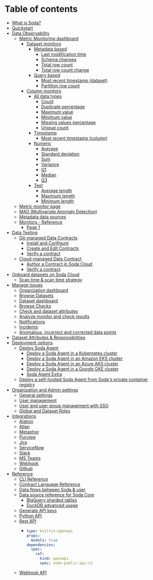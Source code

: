 # Table of contents

* [What is Soda?](README.md)
* [Quickstart](quickstart.md)
* [Data Observability](data-observability/README.md)
  * [Metric Monitoring dashboard](data-observability/metric-monitoring-dashboard/README.md)
    * [Dataset monitors](data-observability/metric-monitoring-dashboard/dataset-monitors/README.md)
      * [Metadata based](data-observability/metric-monitoring-dashboard/dataset-monitors/metadata-based/README.md)
        * [Last modification time](data-observability/metric-monitoring-dashboard/dataset-monitors/metadata-based/last-modification-time.md)
        * [Schema changes](data-observability/metric-monitoring-dashboard/dataset-monitors/metadata-based/schema-changes.md)
        * [Total row count](data-observability/metric-monitoring-dashboard/dataset-monitors/metadata-based/total-row-count.md)
        * [Total row count change](data-observability/metric-monitoring-dashboard/dataset-monitors/metadata-based/total-row-count-change.md)
      * [Query based](data-observability/metric-monitoring-dashboard/dataset-monitors/query-based/README.md)
        * [Most recent timestamp (dataset)](data-observability/metric-monitoring-dashboard/dataset-monitors/query-based/most-recent-timestamp-dataset.md)
        * [Partition row count](data-observability/metric-monitoring-dashboard/dataset-monitors/query-based/partition-row-count.md)
    * [Column monitors](data-observability/metric-monitoring-dashboard/column-monitors/README.md)
      * [All data types](data-observability/metric-monitoring-dashboard/column-monitors/all-data-types/README.md)
        * [Count](data-observability/metric-monitoring-dashboard/column-monitors/all-data-types/count.md)
        * [Duplicate percentage](data-observability/metric-monitoring-dashboard/column-monitors/all-data-types/duplicate-percentage.md)
        * [Maximum value](data-observability/metric-monitoring-dashboard/column-monitors/all-data-types/maximum-value.md)
        * [Minimum value](data-observability/metric-monitoring-dashboard/column-monitors/all-data-types/minimum-value.md)
        * [Missing values percentage](data-observability/metric-monitoring-dashboard/column-monitors/all-data-types/missing-values-percentage.md)
        * [Unique count](data-observability/metric-monitoring-dashboard/column-monitors/all-data-types/unique-count.md)
      * [Timestamp](data-observability/metric-monitoring-dashboard/column-monitors/timestamp/README.md)
        * [Most recent timestamp (column)](data-observability/metric-monitoring-dashboard/column-monitors/timestamp/most-recent-timestamp-column.md)
      * [Numeric](data-observability/metric-monitoring-dashboard/column-monitors/numeric/README.md)
        * [Average](data-observability/metric-monitoring-dashboard/column-monitors/numeric/average.md)
        * [Standard deviation](data-observability/metric-monitoring-dashboard/column-monitors/numeric/standard-deviation.md)
        * [Sum](data-observability/metric-monitoring-dashboard/column-monitors/numeric/sum.md)
        * [Variance](data-observability/metric-monitoring-dashboard/column-monitors/numeric/variance.md)
        * [Q1](data-observability/metric-monitoring-dashboard/column-monitors/numeric/q1.md)
        * [Median](data-observability/metric-monitoring-dashboard/column-monitors/numeric/median.md)
        * [Q3](data-observability/metric-monitoring-dashboard/column-monitors/numeric/q3.md)
      * [Text](data-observability/metric-monitoring-dashboard/column-monitors/text/README.md)
        * [Average length](data-observability/metric-monitoring-dashboard/column-monitors/text/average-length.md)
        * [Maximum length](data-observability/metric-monitoring-dashboard/column-monitors/text/maximum-length.md)
        * [Minimum length](data-observability/metric-monitoring-dashboard/column-monitors/text/minimum-length.md)
  * [Metric monitor page](data-observability/metric-monitor-page.md)
  * [MAD (Multivariate Anomaly Detection)](data-observability/mad-multivariate-anomaly-detection.md)
  * [Metadata data sources](data-observability/metadata-data-sources.md)
  * [Monitors - Reference](data-observability/monitors-reference/README.md)
    * [Page 1](data-observability/monitors-reference/page-1.md)
* [Data Testing](data-testing/README.md)
  * [Git-managed Data Contracts](data-testing/git-managed-data-contracts/README.md)
    * [Install and Configure](data-testing/git-managed-data-contracts/install-and-configure.md)
    * [Create and Edit Contracts](data-testing/git-managed-data-contracts/create-and-edit-contracts.md)
    * [Verify a contract](data-testing/git-managed-data-contracts/verify-a-contract.md)
  * [Cloud-managed Data Contract](data-testing/cloud-managed-data-contract/README.md)
    * [Author a Contract in Soda Cloud](data-testing/cloud-managed-data-contract/author-a-contract-in-soda-cloud.md)
    * [Verify a contract](data-testing/cloud-managed-data-contract/verify-a-contract.md)
* [Onboard datasets on Soda Cloud](onboard-datasets-on-soda-cloud/README.md)
  * [Scan time & scan time strategy](onboard-datasets-on-soda-cloud/scan-time-and-scan-time-strategy.md)
* [Manage Issues](manage-issues/README.md)
  * [Organization dashboard](manage-issues/organization-dashboard.md)
  * [Browse Datasets](manage-issues/browse-datasets.md)
  * [Dataset dashboard](manage-issues/dataset-dashboard.md)
  * [Browse Checks](manage-issues/browse-checks.md)
  * [Check and dataset attributes](manage-issues/check-and-dataset-attributes.md)
  * [Analyze monitor and check results](manage-issues/analyze-monitor-and-check-results.md)
  * [Notifications](manage-issues/notifications.md)
  * [Incidents](manage-issues/incidents.md)
  * [Anomalous, incorrect and corrected data points](manage-issues/anomalous-incorrect-and-corrected-data-points.md)
* [Dataset Attributes & Responsibilities](dataset-attributes-and-responsibilities.md)
* [Deployment options](deployment-options/README.md)
  * [Deploy Soda Agent](deployment-options/deploy-soda-agent/README.md)
    * [Deploy a Soda Agent in a Kubernetes cluster](deployment-options/deploy-soda-agent/deploy-a-soda-agent-in-a-kubernetes-cluster.md)
    * [Deploy a Soda Agent in an Amazon EKS cluster](deployment-options/deploy-soda-agent/deploy-a-soda-agent-in-an-amazon-eks-cluster.md)
    * [Deploy a Soda Agent in an Azure AKS cluster](deployment-options/deploy-soda-agent/deploy-a-soda-agent-in-an-azure-aks-cluster.md)
    * [Deploy a Soda Agent in a Google GKE cluster](deployment-options/deploy-soda-agent/deploy-a-soda-agent-in-a-google-gke-cluster.md)
    * [Soda Agent Extra](deployment-options/deploy-soda-agent/soda-agent-extra.md)
  * [Deploy a self-hosted Soda Agent from Soda's private container registry](deployment-options/deploy-a-self-hosted-soda-agent-from-sodas-private-container-registry.md)
* [Organization and Admin settings](organization-and-admin-settings/README.md)
  * [General settings](organization-and-admin-settings/general-settings.md)
  * [User management](organization-and-admin-settings/user-management.md)
  * [User and user group management  with SSO](organization-and-admin-settings/user-and-user-group-management-with-sso.md)
  * [Global and Dataset Roles](organization-and-admin-settings/global-and-dataset-roles.md)
* [Integrations](integrations/README.md)
  * [Alation](integrations/alation.md)
  * [Atlan](integrations/atlan.md)
  * [Metaphor](integrations/metaphor.md)
  * [Purview](integrations/purview.md)
  * [Jira](integrations/jira.md)
  * [ServiceNow](integrations/servicenow.md)
  * [Slack](integrations/slack.md)
  * [MS Teams](integrations/ms-teams.md)
  * [Webhook](integrations/webhook.md)
  * [Github](integrations/github.md)
* [Reference](reference/README.md)
  * [CLI Reference](reference/cli-reference.md)
  * [Contract Language Reference](reference/contract-language-reference.md)
  * [Data flows between Soda & user](reference/data-flows-between-soda-and-user.md)
  * [Data source reference for Soda Core](reference/data-source-reference-for-soda-core/README.md)
    * [BigQuery sharded tables](reference/data-source-reference-for-soda-core/bigquery-sharded-tables.md)
    * [DuckDB advanced usage](reference/data-source-reference-for-soda-core/duckdb-advanced-usage.md)
  * [Generate API keys](reference/generate-api-keys.md)
  * [Python API](reference/python-api.md)
  * [Rest API](reference/rest-api/README.md)
    * ```yaml
      type: builtin:openapi
      props:
        models: true
      dependencies:
        spec:
          ref:
            kind: openapi
            spec: soda-public-api-v1
      ```
  * [Webhook API](reference/webhook-api.md)
